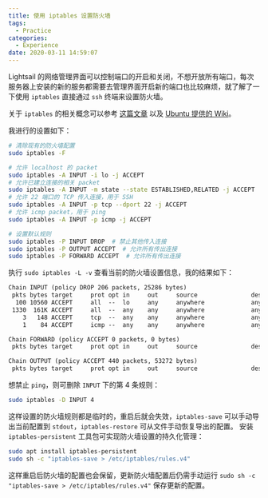 ```yaml
---
title: 使用 iptables 设置防火墙
tags:
  - Practice
categories:
  - Experience
date: 2020-03-11 14:59:07
---
```


Lightsail 的网络管理界面可以控制端口的开启和关闭，不想开放所有端口，每次服务器上安装的新的服务都需要去管理界面开启新的端口也比较麻烦，就了解了一下使用 `iptables` 直接通过 `ssh` 终端来设置防火墙。

<!-- more -->

关于 `iptables` 的相关概念可以参考 [这篇文章](https://www.howtogeek.com/177621/the-beginners-guide-to-iptables-the-linux-firewall) 以及 [Ubuntu 提供的 Wiki](https://help.ubuntu.com/community/IptablesHowTo)。

我进行的设置如下：

```sh
# 清除现有的防火墙配置
sudo iptables -F

# 允许 localhost 的 packet
sudo iptables -A INPUT -i lo -j ACCEPT
# 允许已建立连接的相关 packet
sudo iptables -A INPUT -m state --state ESTABLISHED,RELATED -j ACCEPT
# 允许 22 端口的 TCP 传入连接，用于 SSH
sudo iptables -A INPUT -p tcp --dport 22 -j ACCEPT
# 允许 icmp packet，用于 ping
sudo iptables -A INPUT -p icmp -j ACCEPT

# 设置默认规则
sudo iptables -P INPUT DROP  # 禁止其他传入连接
sudo iptables -P OUTPUT ACCEPT  # 允许所有传出连接
sudo iptables -P FORWARD ACCEPT  # 允许所有传出连接
```

执行 `sudo iptables -L -v` 查看当前的防火墙设置信息，我的结果如下：

```txt
Chain INPUT (policy DROP 206 packets, 25286 bytes)
 pkts bytes target     prot opt in     out     source               destination
  100 10560 ACCEPT     all  --  lo     any     anywhere             anywhere
 1330  161K ACCEPT     all  --  any    any     anywhere             anywhere             state RELATED,ESTABLISHED
    3   148 ACCEPT     tcp  --  any    any     anywhere             anywhere             tcp dpt:ssh
    1    84 ACCEPT     icmp --  any    any     anywhere             anywhere

Chain FORWARD (policy ACCEPT 0 packets, 0 bytes)
 pkts bytes target     prot opt in     out     source               destination

Chain OUTPUT (policy ACCEPT 440 packets, 53272 bytes)
 pkts bytes target     prot opt in     out     source               destination
```

想禁止 `ping`，则可删除 `INPUT` 下的第 4 条规则：

```sh
sudo iptables -D INPUT 4
```

这样设置的防火墙规则都是临时的，重启后就会失效，`iptables-save` 可以手动导出当前配置到 `stdout`，`iptables-restore` 可从文件手动恢复导出的配置。
安装 `iptables-persistent` 工具包可实现防火墙设置的持久化管理：

```sh
sudo apt install iptables-persistent
sudo sh -c "iptables-save > /etc/iptables/rules.v4"
```

这样重启后防火墙的配置也会保留，更新防火墙配置后仍需手动运行 `sudo sh -c "iptables-save > /etc/iptables/rules.v4"` 保存更新的配置。
